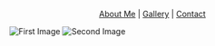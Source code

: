 <p align="center">
  <a href="#">About Me</a> |
  <a href="#">Gallery</a> |
  <a href="#">Contact</a>
</p>






![First Image](https://snmizeras.github.io/portfolio/04-nature_721703848.jpg) ![Second Image](https://snmizeras.github.io/portfolio/loveourplanet-4851331__340.webp)

